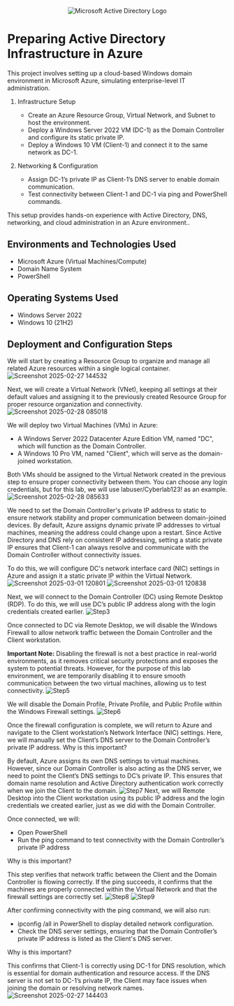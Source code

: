 <p align="center">
<img src="https://i.imgur.com/pU5A58S.png" alt="Microsoft Active Directory Logo"/>
</p>

<h1>Preparing Active Directory Infrastructure in Azure</h1>

This project involves setting up a cloud-based Windows domain environment in Microsoft Azure, simulating enterprise-level IT administration.

  1. Infrastructure Setup
      - Create an Azure Resource Group, Virtual Network, and Subnet to host the environment.
      - Deploy a Windows Server 2022 VM (DC-1) as the Domain Controller and configure its static private IP.
      - Deploy a Windows 10 VM (Client-1) and connect it to the same network as DC-1.

  2. Networking & Configuration
      - Assign DC-1’s private IP as Client-1’s DNS server to enable domain communication.
      - Test connectivity between Client-1 and DC-1 via ping and PowerShell commands.

This setup provides hands-on experience with Active Directory, DNS, networking, and cloud administration in an Azure environment..<br />

<h2>Environments and Technologies Used</h2>

- Microsoft Azure (Virtual Machines/Compute)
- Domain Name System
- PowerShell


<h2>Operating Systems Used </h2>

- Windows Server 2022
- Windows 10 (21H2)


<h2>Deployment and Configuration Steps</h2>


We will start by creating a Resource Group to organize and manage all related Azure resources within a single logical container.
![Screenshot 2025-02-27 144532](https://github.com/user-attachments/assets/d8b16f74-7eb1-4184-8924-da7ffe2da760)

Next, we will create a Virtual Network (VNet), keeping all settings at their default values and assigning it to the previously created Resource Group for proper resource organization and connectivity.
![Screenshot 2025-02-28 085018](https://github.com/user-attachments/assets/1075a833-1f64-4c9d-bbcf-f908970d1bcb)

We will deploy two Virtual Machines (VMs) in Azure:

  - A Windows Server 2022 Datacenter Azure Edition VM, named "DC", which will function as the Domain Controller.
  - A Windows 10 Pro VM, named "Client", which will serve as the domain-joined workstation.

Both VMs should be assigned to the Virtual Network created in the previous step to ensure proper connectivity between them. You can choose any login credentials, but for this lab, we will use labuser/Cyberlab123! as an example.
![Screenshot 2025-02-28 085633](https://github.com/user-attachments/assets/fff0806d-eb24-43f9-bdab-67be254a758c)

We need to set the Domain Controller's private IP address to static to ensure network stability and proper communication between domain-joined devices. By default, Azure assigns dynamic private IP addresses to virtual machines, meaning the address could change upon a restart. Since Active Directory and DNS rely on consistent IP addressing, setting a static private IP ensures that Client-1 can always resolve and communicate with the Domain Controller without connectivity issues.

To do this, we will configure DC's network interface card (NIC) settings in Azure and assign it a static private IP within the Virtual Network.
![Screenshot 2025-03-01 120801](https://github.com/user-attachments/assets/66cceafa-aca7-41f6-9fcc-3cd87b2f33a3)
![Screenshot 2025-03-01 120838](https://github.com/user-attachments/assets/01faad0b-c3bc-4150-9096-5533e36d80ad)

Next, we will connect to the Domain Controller (DC) using Remote Desktop (RDP). To do this, we will use DC’s public IP address along with the login credentials created earlier.
![Step3](https://github.com/user-attachments/assets/6a44cc6a-c1b0-479f-aee7-987665ce4707)

Once connected to DC via Remote Desktop, we will disable the Windows Firewall to allow network traffic between the Domain Controller and the Client workstation.

**Important Note:**
Disabling the firewall is not a best practice in real-world environments, as it removes critical security protections and exposes the system to potential threats. However, for the purpose of this lab environment, we are temporarily disabling it to ensure smooth communication between the two virtual machines, allowing us to test connectivity.
![Step5](https://github.com/user-attachments/assets/5b142d40-92cd-4092-a65a-c5416261234a)

We will disable the Domain Profile, Private Profile, and Public Profile within the Windows Firewall settings.
![Step6](https://github.com/user-attachments/assets/48aace3e-17a1-43c3-b02b-c63bdd2e3aea)

Once the firewall configuration is complete, we will return to Azure and navigate to the Client workstation’s Network Interface (NIC) settings. Here, we will manually set the Client’s DNS server to the Domain Controller’s private IP address.
Why is this important?

By default, Azure assigns its own DNS settings to virtual machines. However, since our Domain Controller is also acting as the DNS server, we need to point the Client’s DNS settings to DC’s private IP. This ensures that domain name resolution and Active Directory authentication work correctly when we join the Client to the domain.
![Step7](https://github.com/user-attachments/assets/118c6d05-568e-459d-afb5-4f5d5cc6d133)
Next, we will Remote Desktop into the Client workstation using its public IP address and the login credentials we created earlier, just as we did with the Domain Controller.

Once connected, we will:

  - Open PowerShell
  - Run the ping command to test connectivity with the Domain Controller’s private IP address

Why is this important?

This step verifies that network traffic between the Client and the Domain Controller is flowing correctly. If the ping succeeds, it confirms that the machines are properly connected within the Virtual Network and that the firewall settings are correctly set.
![Step8](https://github.com/user-attachments/assets/4139a882-ef5c-4801-b969-c0201e2f9274)
![Step9](https://github.com/user-attachments/assets/c59858de-1e61-4abc-9f88-7fa5e1e2f3c6)

After confirming connectivity with the ping command, we will also run:

  - ipconfig /all in PowerShell to display detailed network configuration.
  - Check the DNS server settings, ensuring that the Domain Controller’s private IP address is listed as the Client's DNS server.

Why is this important?

This confirms that Client-1 is correctly using DC-1 for DNS resolution, which is essential for domain authentication and resource access. If the DNS server is not set to DC-1’s private IP, the Client may face issues when joining the domain or resolving network names.
![Screenshot 2025-02-27 144403](https://github.com/user-attachments/assets/3fd1dffc-61e4-4aa9-aaa9-0405b2bdaed9)
